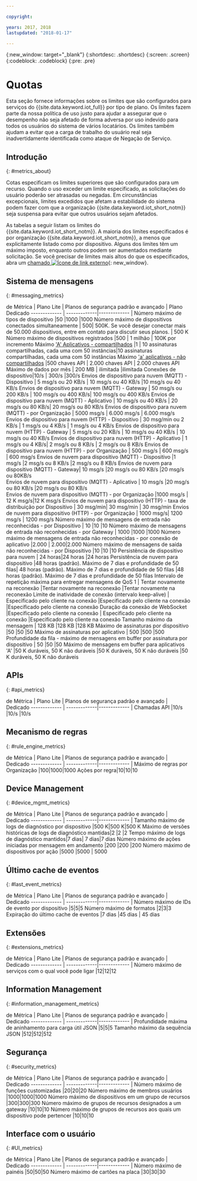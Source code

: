 ```yaml
---

copyright:

years: 2017, 2018
lastupdated: "2018-01-17"

---
```


{:new_window: target="\_blank"}
{:shortdesc: .shortdesc}
{:screen: .screen}
{:codeblock: .codeblock}
{:pre: .pre}


# Quotas
Esta seção fornece informações sobre os limites que são configurados para serviços
do {{site.data.keyword.iot_full}} por tipo de plano. Os limites fazem parte da
nossa política de uso justo para ajudar a assegurar que o desempenho não seja afetado de
forma adversa por uso indevido para todos os usuários do sistema de vários locatários. Os
limites também ajudam a evitar que a carga de trabalho do usuário real seja
inadvertidamente identificada como ataque de Negação de Serviço.

## Introdução
{: #metrics_about}

Cotas especificam os limites superiores que são configurados para um recurso. Quando
o uso exceder um limite especificado, as solicitações do usuário poderão ser
atrasadas ou negadas. Em circunstâncias excepcionais, limites excedidos que afetam a
estabilidade do sistema podem fazer com que a organização
{{site.data.keyword.iot_short_notm}} seja suspensa para evitar que outros
usuários sejam afetados.

As tabelas a seguir listam os limites do
{{site.data.keyword.iot_short_notm}}. A maioria dos limites especificados é por
organização {{site.data.keyword.iot_short_notm}}, a menos que explicitamente
listado como por dispositivo. Alguns dos limites têm um máximo imposto, enquanto outros
podem ser aumentados mediante solicitação. Se você precisar de limites mais altos do que
os especificados, abra um [chamado
![Ícone de link externo](../../../icons/launch-glyph.svg)](https://support.ng.bluemix.net/gethelp/){: new_window}.

## Sistema de mensagens
{: #messaging_metrics}

de Métrica        | Plano Lite      | Planos de segurança padrão e avançado     | Plano Dedicado
------------- | -------------|------------- |
Número máximo de tipos de dispositivo |50 |1000 |1000
Número máximo de dispositivos conectados simultaneamente | 500| 500K. Se você desejar
conectar mais de 50.000 dispositivos, entre em contato para discutir seus planos. | 500 K
Número máximo de dispositivos registrados |500 | 1 milhão | 100K por incremento
Máximo ['A' Aplicativos - compartilhados](../applications/mqtt.html#scalable_apps) |1 | 10 assinaturas compartilhadas, cada uma com 50 instâncias|10 assinaturas compartilhadas, cada uma com 50 instâncias
Máximo ['a' aplicativos - não compartilhados](../applications/mqtt.html#client_connections) |500 chaves API | 2.000 chaves API | 2.000 chaves API
Máximo de dados por mês | 200 MB | ilimitada |ilimitada
Conexões de dispositivo|10/s | 300/s |300/s
Envios de dispositivo para nuvem (MQTT) - Dispositivo | 5 msg/s ou 20 KB/s | 10 msg/s ou 40 KB/s |10 msg/s ou 40 KB/s
Envios de dispositivo para nuvem (MQTT) - Gateway  | 50 msg/s ou 200 KB/s | 100 msg/s ou 400 KB/s| 100 msg/s ou 400 KB/s
Envios de dispositivo para nuvem (MQTT) - Aplicativo | 10 msg/s ou 40 KB/s | 20 msg/s ou 80 KB/s| 20 msg/s ou 80 KB/s
Envios de dispositivo para nuvem (MQTT) - por Organização | 5000 msg/s | 6.000 msg/s | 6.000 msg/s
Envios de dispositivo para nuvem (HTTP) - Dispositivo | 30 msg/min ou 2 KB/s | 1 msg/s ou 4 KB/s | 1 msg/s ou 4 KB/s
Envios de dispositivo para nuvem (HTTP) - Gateway | 5 msg/s ou 20 KB/s | 10 msg/s ou 40 KB/s | 10 msg/s ou 40 KB/s
Envios de dispositivo para nuvem (HTTP) - Aplicativo | 1 msg/s ou 4 KB/s| 2 msg/s ou 8 KB/s | 2 msg/s ou 8 KB/s
Envios de dispositivo para nuvem (HTTP) - por Organização | 500 msg/s | 600 msg/s | 600 msg/s
Envios de nuvem para dispositivo (MQTT) - Dispositivo  |1 msg/s |2 msg/s ou 8 KB/s |2 msg/s ou 8 KB/s
Envios de nuvem para dispositivo (MQTT) - Gateway| 10 msg/s |20 msg/s ou 80 KB/s  |20 msg/s ou 80KB/s  
Envios de nuvem para dispositivo (MQTT) - Aplicativo | 10 msg/s |20 msg/s ou 80 KB/s |20 msg/s ou 80 KB/s  
Envios de nuvem para dispositivo (MQTT) - por Organização |1000 msg/s | 12 K msg/s|12 K msg/s
Envios de nuvem para dispositivo (HTTP) - taxa de distribuição por Dispositivo | 30 msg/min| 30 msg/min  | 30 msg/min
Envios de nuvem para dispositivo (HTTP) - por Organização |  1000 msg/s|  1200 msg/s  |  1200 msg/s
Número máximo de mensagens de entrada não reconhecidas - por Dispositivo | 10 |10 |10
Número máximo de mensagens de entrada não reconhecidas - por Gateway | 1000 |1000 |1000
Número máximo de mensagens de entrada não reconhecidas - por conexão de aplicativo  |2.000 | 2.000|2.000
Número máximo de mensagens de saída não reconhecidas - por Dispositivo |10  |10 |10
Persistência de dispositivo para nuvem | 24 horas|24 horas |24 horas
Persistência de nuvem para dispositivo |48 horas (padrão). Máximo de 7 dias e profundidade de 50 filas| 48 horas (padrão). Máximo de 7 dias e profundidade de 50 filas  |48 horas (padrão). Máximo de 7 dias e profundidade de 50 filas
Intervalo de repetição máxima para entregar mensagens de QoS 1 | Tentar novamente na reconexão |Tentar novamente na reconexão |Tentar novamente na reconexão
Limite de inatividade de conexão (intervalo keep-alive) | Especificado pelo cliente na conexão |Especificado pelo cliente na conexão  |Especificado pelo cliente na conexão
Duração da conexão de WebSocket |Especificado pelo cliente na conexão | Especificado pelo cliente na conexão  |Especificado pelo cliente na conexão
Tamanho máximo da mensagem | 128 KB |128 KB |128 KB
Máximo de assinaturas por dispositivo |50 |50 |50
Máximo de assinaturas por aplicativo | 500 |500 |500
Profundidade da fila - máximo de mensagens em buffer por assinatura por dispositivo | 50 |50 |50
Máximo de mensagens em buffer para aplicativos 'A' |50 K duráveis, 50 K não duráveis |50 K duráveis, 50 K não duráveis |50 K duráveis, 50 K não duráveis


## APIs
{: #api_metrics}

de Métrica        | Plano Lite      | Planos de segurança padrão e avançado       | Dedicado
------------- | -------------|------------- |
Chamadas API |10/s |10/s |10/s

## Mecanismo de regras
{: #rule_engine_metrics}

de Métrica        | Plano Lite      | Planos de segurança padrão e avançado       | Dedicado
------------- | -------------|------------- |
Máximo de regras por Organização |100|1000|1000
Ações por regra|10|10|10

## Device Management
{: #device_mgmt_metrics}

de Métrica        | Plano Lite      | Planos de segurança padrão e avançado       | Dedicado
------------- | -------------|------------- |
Tamanho máximo de logs de diagnóstico por dispositivo |500 K|500 K|500 K
Máximo de versões históricas de logs de diagnóstico mantidas|2  |2 |2
Tempo máximo de logs de diagnóstico mantidos|7 dias| 7 dias|7 dias
Número máximo de ações iniciadas por mensagem em andamento |200 |200 |200
Número máximo de dispositivos por ação |5000 |5000 | 5000

## Último cache de eventos
{: #last_event_metrics}

de Métrica        | Plano Lite      | Planos de segurança padrão e avançado       | Dedicado
------------- | -------------|------------- |
Número máximo de IDs de evento por dispositivo |5|5|5
Número máximo de formatos |2|3|3
Expiração do último cache de eventos |7 dias |45 dias | 45 dias

## Extensões
{: #extensions_metrics}

de Métrica        | Plano Lite      | Planos de segurança padrão e avançado       | Dedicado
------------- | -------------|------------- |
Número máximo de serviços com o qual você pode ligar |12|12|12

## Information Management
{: #information_management_metrics}

de Métrica        | Plano Lite      | Planos de segurança padrão e avançado       | Dedicado
------------- | -------------|------------- |
Profundidade máxima de aninhamento para carga útil JSON |5|5|5
Tamanho máximo da sequência JSON |512|512|512

## Segurança
{: #security_metrics}

de Métrica        | Plano Lite      | Planos de segurança padrão e avançado       | Dedicado
------------- | -------------|------------- |
Número máximo de funções customizadas |20|20|20
Número máximo de membros usuários |1000|1000|1000
Número máximo de dispositivos em um grupo de recursos |300|300|300
Número máximo de grupos de recursos designados a um gateway |10|10|10
Número máximo de grupos de recursos aos quais um dispositivo pode pertencer |10|10|10

## Interface com o usuário
{: #UI_metrics}

de Métrica        | Plano Lite      | Planos de segurança padrão e avançado       | Dedicado
------------- | -------------|------------- |
Número máximo de painéis |50|50|50
Número máximo de cartões na placa |30|30|30
